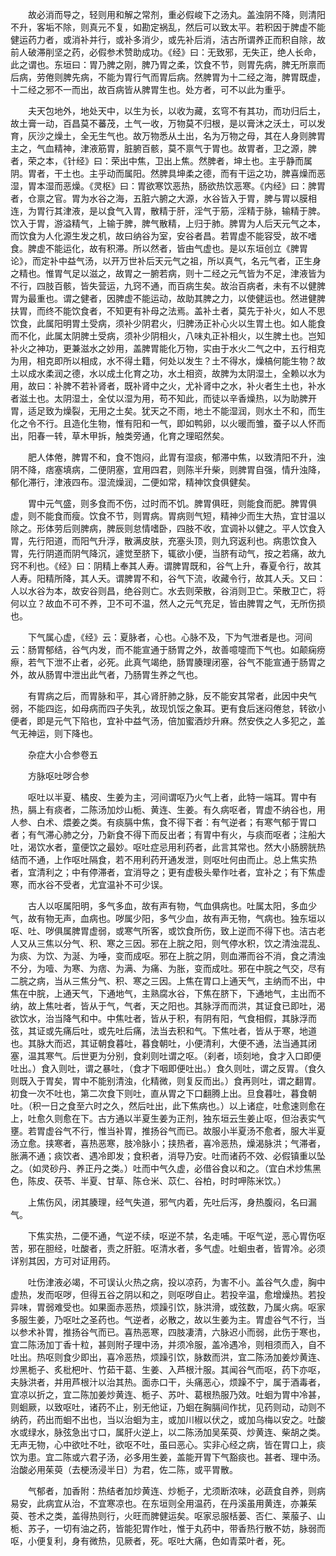 <!-- { "loadSidebar": true } -->
　　故必消而导之，轻则用和解之常剂，重必假峻下之汤丸。盖浊阴不降，则清阳不升，客垢不除，则真元不复，如勘定祸乱，然后可以致太平。若积因于脾虚不能健运药力者，或消补并行，或补多消少，或先补后消，洁古所谓养正而积自除，故前人破滞削坚之药，必假参术赞助成功。《经》曰：无致邪，无失正，绝人长命，此之谓也。东垣曰：胃乃脾之刚，脾乃胃之柔，饮食不节，则胃先病，脾无所禀而后病，劳倦则脾先病，不能为胃行气而胃后病。然脾胃为十二经之海，脾胃既虚，十二经之邪不一而出，故百病皆从脾胃生也。处方者，可不以此为重乎。

　　夫天包地外，地处天中，以生为长，以收为藏，玄穹不有其功，而功归后土，故土膏一动，百昌莫不蕃茂，土气一收，万物莫不归根，是以膏沐之沃土，可以发育，灰沙之燥土，全无生气也。故万物悉从土出，名为万物之母，其在人身则脾胃主之，气血精神，津液筋胃，脏腑百骸，莫不禀气于胃也。故胃者，卫之源，脾者，荣之本，《针经》曰：荣出中焦，卫出上焦。然脾者，坤土也。主乎静而属阴。胃者，干土也。主乎动而属阳。然脾具坤柔之德，而有干运之功，脾喜燥而恶湿，胃本湿而恶燥。《灵枢》曰：胃欲寒饮恶热，肠欲热饮恶寒。《内经》曰：脾胃者，仓禀之官。胃为水谷之海，五脏六腑之大源，水谷皆入于胃，脾与胃以膜相连，为胃行其津液，是以食气入胃，散精于肝，淫气于筋，淫精于脉，输精于脾。饮入于胃，游溢精气，上输于脾，脾气散精，上归于肺。脾胃为人后天元气之本，而饮食为人化源生发之机，故曰纳谷为室，安谷者昌。若胃虚不能容受，故不嗜食。脾虚不能运化，故有积滞。所以然者，皆由气虚也。是以东垣创立《脾胃论》，而定补中益气汤，以开万世补后天元气之祖，所以真气，名元气者，正生身之精也。惟胃气足以滋之，故胃之一腑若病，则十二经之元气皆为不足，津液皆为不行，四肢百骸，皆失营运，九窍不通，而百病生矣。故治百病者，未有不以健脾胃为最重也。谓之健者，因脾虚不能运动，故助其脾之力，以使健运也。然进健脾扶胃，而终不能饮食者，不知更有补母之法焉。盖补土者，莫先于补火，如人不思饮食，此属阳明胃土受病，须补少阴君火，归脾汤正补心火以生胃土也。如人能食而不化，此属太阴脾土受病，须补少阴相火，八味丸正补相火，以生脾土也。岂知补火之神功，更兼滋水之妙用，盖脾胃能化万物，实由于水火二气之中，五行相克为用，相克即所以相成，水不得土籍，何处以发生？土不得水，燥槁何能生物？故土以成水柔润之德，水以成土化育之功，水土相资，故脾为太阴湿土，全赖以水为用，故曰：补脾不若补肾者，既补肾中之火，尤补肾中之水，补火者生土也，补水者滋土也。太阴湿土，全仗以湿为用，苟不知此，而徒以辛香燥热，以为助脾开胃，适足致为燥裂，无用之土矣。犹天之不雨，地土不能湿润，则水土不和，而生化之令不行。且造化生物，惟有阳和一气，即如鸭卵，以火暖而雏，蚕子以人怀而出，阳春一转，草木甲拆，触类旁通，化育之理昭然矣。

　　肥人体倦，脾胃不和，食不饱闷，此胃有湿痰，郁滞中焦，以致清阳不升，浊阴不降，痞塞填病，二便阴塞，宜用四君，则陈半升柴，则脾胃自强，情升浊降，郁化滞行，津液四布。湿流燥润，二便如常，精神饮食俱健矣。

　　胃中元气盛，则多食而不伤，过时而不饥。脾胃俱旺，则能食而肥。脾胃俱虚，则不能食而瘦。饮食不节，则胃病。胃病则气短，精神少而生大热，宜甘温以除之。形体劳后则脾病，脾辰则怠情嗜卧，四肢不收，宜调补以健之。平人饮食入胃，先行阳道，而阳气升浮，散满皮肤，充塞头顶，则九窍返利也。病患饮食入胃，先行阴道而阴气降沉，遽觉至脐下，辄欲小便，当脐有动气，按之若痛，故九窍不利也。《经》曰：阴精上奉其人寿。谓脾胃既和，谷气上升，春夏令行，故其人寿。阳精所降，其人夭。谓脾胃不和，谷气下流，收藏令行，故其人夭。又曰：人以水谷为本，故安谷则昌，绝谷则亡。水去则荣散，谷消则卫亡。荣散卫亡，将何以立？故血不可不养，卫不可不温，然人之元气充足，皆由脾胃之气，无所伤损也。

　　下气属心虚，《经》云：夏脉者，心也。心脉不及，下为气泄者是也。河间云：肠胃郁结，谷气内发，而不能宣通于肠胃之外，故善噫嚏而下气也。如颠痫痨瘵，若气下泄不止者，必死。此真气竭绝，肠胃腠理闭塞，谷气不能宣通于肠胃之外，故从肠胃中泄出此气者，乃肠胃生养之气也。

　　有胃病之后，而胃脉和平，其心肾肝肺之脉，反不能安其常者，此因中央气弱，不能四迄，如母病而四子失乳，故现饥馁之象耳。更有食后迷闷倦怠，转欲小便者，即是元气下陷也，宜补中益气汤，倍加蜜酒炒升麻。然安佚之人多犯之，盖气无神运，则下降也。

　　杂症大小合参卷五

　　方脉呕吐哕合参

　　呕吐以半夏、橘皮、生姜为主，河间谓呕乃火气上者，此特一端耳。胃中有热，膈上有痰者，二陈汤加炒山栀、黄连、生姜。有久病呕者，胃虚不纳谷也，用人参、白术、煨姜之类。有痰膈中焦，食不得下者：有气逆者；有寒气郁于胃口者；有气滞心肺之分，乃新食不得下而反出者；有胃中有火，与痰而呕者；注船大吐，渴饮水者，童便饮之最妙。呕吐症忌用利药者，此言其常也。然大小肠膀胱热结而不通，上作呕吐隔食，若不用利药开通发泄，则呕吐何由而止。总上焦实热者，宜清利之；中有停滞者，宜消导之；更有虚极头晕作吐者，宜补之；有下焦虚寒，而水谷不受者，尤宜温补不可少误。

　　古人以呕属阳明，多气多血，故有声有物，气血俱病也。吐属太阳，多血少气，故有物无声，血病也。哕属少阳，多气少血，故有声无物，气病也。独东垣以呕、吐、哕俱属脾胃虚弱，或寒气所客，或饮食所伤，致上逆而不得下也。洁古老人又从三焦以分气、积、寒之三因。邪在上脘之阳，则气停水积，饮之清浊混乱、为痰、为饮、为涎、为唾，变而成呕。邪在上脘之阴，则血滞而谷不消，食之清浊不分，为噎、为寒、为痞、为满、为痛、为胀，变而成吐。邪在中脘之气交，尽有二脘之病，当从三焦分气、积、寒之三因。上焦在胃口上通天气，主纳而不出，中焦在中脘，上通天气，下通地气，主熟腐水谷，下焦在脐下，下通地气，主出而不纳，故上焦吐者，皆从于气，气者，天之阳也。其脉浮而而洪，其证食已即吐，渴欲饮水，治当降气和中。中焦吐者，皆从于积，有阴有阳，气食相假，其脉浮而弦，其证或先痛后吐，或先吐后痛，法当去积和气。下焦吐者，皆从于寒，地道也。其脉大而迟，其证朝食暮吐，暮食朝吐，小便清利，大便不通，法当通其闭塞，温其寒气。后世更为分别，食刹则吐谓之呕。（刹者，顷刻地，食才入口即便吐出。）食入则吐，谓之暴吐，（食才下咽即便吐出。）食久则吐，谓之反胃。（食久则既入于胃矣，胃中不能别清浊，化精微，则复反而出。）食再则吐，谓之翻胃。初食一次不吐也，第二次食下则吐，直从胃之下口翻腾上出。旦食暮吐，暮食朝吐。（积一日之食至六时之久，然后吐出，此下焦病也。）以上诸症，吐愈速则愈在上，吐愈久则愈在下。古方通以半夏生姜为正剂，独东垣云生姜止呕，但治表实气壅。若胃虚谷气不行，惟当补胃，推扬谷气而已。故服小半夏汤不愈者，服大半夏汤立愈。挟寒者，喜热恶寒，肢冷脉小；挟热者，喜冷恶热，燥渴脉洪；气滞者，胀满不通；痰饮者、遇冷即发；食积者，消导乃安。吐而诸药不效、必假镇重以坠之。（如灵砂丹、养正丹之类。）吐而中气久虚，必借谷食以和之。（宜白术炒焦黑色，陈皮、茯苓、半夏、甘草、陈仓米、苡仁、谷柏，时时呷陈米饮。）

　　上焦伤风，闭其腠理，经气失道，邪气内着，先吐后泻，身热腹闷，名曰漏气。

　　下焦实热，二便不通，气逆不续，呕逆不禁，名走哺。干呕气逆，恶心胃伤呕苦，邪在胆经，吐酸者，责之肝脏。呕清水者，多气虚。吐蛔虫者，皆胃冷。必须详别其因，方可对证用药。

　　吐伤津液必竭，不可误认火热之病，投以凉药，为害不小。盖谷气久虚，胸中虚热，发而呕哕，但得五谷之阴以和之，则呕哕自止。若投辛温，愈增燥热。若投异味，胃弱难受也。如果面赤恶热，烦躁引饮，脉洪滑，或弦数，乃属火病。呕家多服生姜，乃呕吐之圣药也。气逆者，必散之，故以生姜为主。胃虚谷气不行，当以参术补胃，推扬谷气而已。喜热恶寒，四肢凄清，六脉迟小而弱，此伤于寒也，宜二陈汤加丁香十粒，甚则附子理中汤，并须冷服，盖冷遇冷，则相须而入，自不吐出。热呕则食少即出，喜冷恶热，烦躁引饮，脉数而洪，宜二陈汤加姜炒黄连、炒黑栀子、炙枇杷叶、竹茹干葛、生姜、入芦根汁服。其闻谷气而呕，药下亦呕，夫脉洪者，并用芦根汁以治其热。面赤口干，头痛恶心，烦躁不宁，属于酒毒者，宜凉以折之，宜二陈加姜炒黄连、栀子、苏叶、葛根热服乃效。吐蛔为胃中冷甚，则蛔厥，以致呕吐，诸药不止，别无他证，乃蛔在胸膈间作扰，见药则动，动则不纳药，药出而蛔不出也，当以治蛔为主，或加川椒以伏之，或加乌梅以安之。吐酸水或绿水，脉弦急出寸口，属肝火逆上，以二陈汤加吴茱萸、炒黄连、柴胡之类。无声无物，心中欲吐不吐，欲呕不吐，虽曰恶心。实非心经之病，皆在胃口上，痰饮为患。宜二陈或六君子汤，必多用生姜，盖能开胃下气豁痰也。甚者、理中汤。治酸必用茱萸（去梗汤浸半日）为君，佐二陈，或平胃散。

　　气郁者，加香附：热结者加炒黄连、炒栀子，尤须断浓味，必蔬食自养，则病易安，此病宜从治，不宜寒凉也。在东垣则全用温药，在丹溪虽用黄连，亦兼茱萸、苍术之类，盖得热则行，火旺而脾健运矣。呕家忌服栝蒌、否仁、莱菔子、山栀、苏子，一切有油之药，皆能犯胃作吐，惟于丸药中，带香热行散不妨，脉弱而呕，小便复利，身有微热，见厥者，死。呕吐大痛，色如青菜叶者，死。

